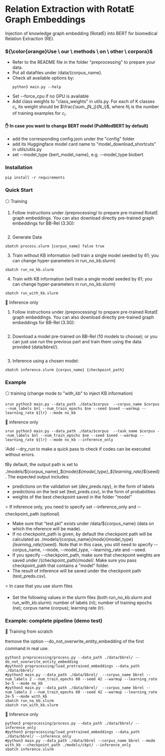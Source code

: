 # Relation Extraction with RotatE Graph Embeddings

Injection of knowledge graph embedding (RotatE) into BERT for biomedical Relation Extraction (RE).

### ${\color{orange}Use \ our \ methods \ on \ other \ corpora}$

- Refer to the README file in the folder "preprocessing" to prepare your data.
- Put all datafiles under /data/{corpus_name}.
- Check all available options by:
  ```
  python3 main.py --help
  ```
- Set --force_cpu if no GPU is available
- Add class weights to "class_weights" in utils.py. For each of K classes $c_i$, its weight should be $\frac{\sum_jN_j}{N_i}$, where $N_i$ is the number of training examples for $c_i$.

#### :raised_hand: In case you want to change BERT model (PubMedBERT by default)

- add the corresponding config.json under the "config" folder
- add its Huggingface model card name to "model_download_shortcuts" in utils/utils.py
- set --model_type {bert_model_name}, e.g. --model_type biobert

### Installation
```
pip install -r requirements
```

### Quick Start

⚪ Training
1. Follow instructions under /preprocessing/ to prepare pre-trained RotatE graph embeddings. You can also download directly pre-trained graph embeddings for BB-Rel (3.3G):
```
```
2. Generate Data
```
sbatch process.slurm {corpus_name} false true
```
3. Train without KB information (will train a single model seeded by 61; you can change hyper-parameters in run_no_kb.slurm)
```
sbatch run_no_kb.slurm
```
4. Train with KB information (will train a single model seeded by 61; you can change hyper-parameters in run_no_kb.slurm)
```
sbatch run_with_kb.slurm
```

🔴 Inference only
1. Follow instructions under /preprocessing/ to prepare pre-trained RotatE graph embeddings. You can also download directly pre-trained graph embeddings for BB-Rel (3.3G):
```
```
2. Download a model pre-trained on BB-Rel (10 models to choose); or you can just use run the previous part and train them using the data provided (data/bbrel/).
```
```
3. Inference using a chosen model:
```
sbatch inference.slurm {corpus_name} {checkpoint_path}
``` 

### Example

:white_circle: training (change mode to "with_kb" to inject KB information)
```
srun python3 main.py --data_path ./data/$corpus  --corpus_name $corpus --num_labels $nl --num_train_epochs $ne --seed $seed --warmup --learning_rate ${lr} --mode no_kb
```

:red_circle: inference only
```
srun python3 main.py --data_path ./data/$corpus  --task_name $corpus --num_labels $nl --num_train_epochs $ne --seed $seed --warmup --learning_rate ${lr} --mode no_kb --inference_only
```
❕Add --dry_run to make a quick pass to check if codes can be executed without errors.

❗By default, the output path is set to ./models/${corpus_name}_${mode}_${model_type}_${learning_rate}_${seed}. The expected output includes:

- predictions on the validation set (dev_preds.npy), in the form of labels
- predictions on the test set (test_preds.csv), in the form of probabilities
- weights of the best checkpoint saved in the folder "model"

:star: If inference only, you need to specify set --inference_only and --checkpoint_path (optional) 

- Make sure that "test.pkl" exists under /data/${corpus_name} (data on which the nference will be made).
- If no checkpoint_path is given, by default the checkpoint path will be calculated as ./models/{corpus_name}_{mode}_{model_type}_{learning_rate}_{seed}. Note that in this case, you still need to specify --corpus_name, --mode, --model_type, --learning_rate and --seed.
- If you specify --checkpoint_path, make sure that checkpoint weights are saved under /{checkpoint_path}/model/. Make sure you pass checkpoint_path that contains a "model" folder.  
- The result of inference will be saved under the checkpoint path (test_preds.csv).  

:star: In case that you use slurm files
- Set the following values in the slurm files (both run_no_kb.slurm and run_with_kb.slurm): number of labels (nl); number of training epochs (ne); corpus name (corpus); learning rate (lr).

### Example: complete pipeline (demo test)

🔴 Training from scratch

❗remove the option --do_not_overwrite_entity_embedding of the first command in real use.
```
python3 preprocessing/process.py --data_path ./data/bbrel/ --do_not_overwrite_entity_embedding
#python3 preprocessing/load_pretrained_embeddings --data_path ./data/bbrel/
#python3 main.py --data_path ./data/bbrel/  --corpus_name bbrel --num_labels 2 --num_train_epochs 60 --seed 42 --warmup --learning_rate 5e-5 --mode no_kb
#python3 main.py --data_path ./data/bbrel/  --corpus_name bbrel --num_labels 2 --num_train_epochs 60 --seed 42 --warmup --learning_rate 2e-5 --mode with_kb
sbatch run_no_kb.slurm
sbatch run_with_kb.slurm
```

🔴 Inference only
```
python3 preprocessing/process.py --data_path ./data/bbrel/ --inference_only
#python3 preprocessing/load_pretrained_embeddings --data_path ./data/bbrel/ --inference_only
#python3 main.py --data_path ./data/bbrel --corpus_name bbrel --mode with_kb --checkpoint_path ./models/ckpt/ --inference_only
sbatch inference.slurm 
```

